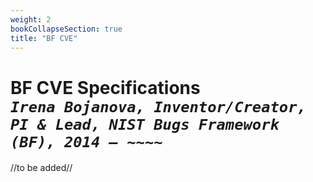 ```yaml
---
weight: 2
bookCollapseSection: true
title: "BF CVE"
---
```


<!-- Google tag (gtag.js) -->
<script async src="https://www.googletagmanager.com/gtag/js?id=G-PJ364XPP9F"></script>
<script>
  window.dataLayer = window.dataLayer || [];
  function gtag(){dataLayer.push(arguments);}
  gtag('js', new Date());

  gtag('config', 'G-PJ364XPP9F');
</script>

# BF CVE Specifications  <br/>_`Irena Bojanova, Inventor/Creator, PI & Lead, NIST Bugs Framework (BF), 2014 – ~~~~`_

//to be added//